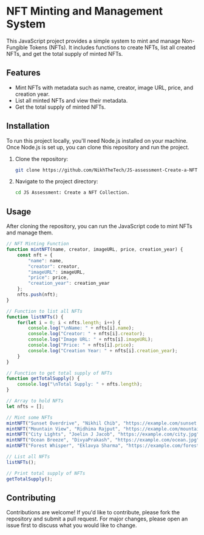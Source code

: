 

# NFT Minting and Management System

This JavaScript project provides a simple system to mint and manage Non-Fungible Tokens (NFTs). It includes functions to create NFTs, list all created NFTs, and get the total supply of minted NFTs.

## Features

- Mint NFTs with metadata such as name, creator, image URL, price, and creation year.
- List all minted NFTs and view their metadata.
- Get the total supply of minted NFTs.

## Installation

To run this project locally, you'll need Node.js installed on your machine. Once Node.js is set up, you can clone this repository and run the project.

1. Clone the repository:
   ```bash
   git clone https://github.com/NikhTheTech/JS-assessment-Create-a-NFT-Collection-
   ```
2. Navigate to the project directory:
   ```bash
   cd JS Assessment: Create a NFT Collection.
   ```

## Usage

After cloning the repository, you can run the JavaScript code to mint NFTs and manage them.

```javascript
// NFT Minting Function
function mintNFT(name, creator, imageURL, price, creation_year) {
    const nft = {
        "name": name,
        "creator": creator,
        "imageURL": imageURL,
        "price": price,
        "creation_year": creation_year
    };
    nfts.push(nft);
}

// Function to list all NFTs
function listNFTs() {
    for(let i = 0; i < nfts.length; i++) {
        console.log("\nName: " + nfts[i].name);
        console.log("Creator: " + nfts[i].creator);
        console.log("Image URL: " + nfts[i].imageURL);
        console.log("Price: " + nfts[i].price);
        console.log("Creation Year: " + nfts[i].creation_year);
    }
}

// Function to get total supply of NFTs
function getTotalSupply() {
    console.log("\nTotal Supply: " + nfts.length);
}

// Array to hold NFTs
let nfts = [];

// Mint some NFTs
mintNFT("Sunset Overdrive", "Nikhil Chib", "https://example.com/sunset.jpg", 50000, 2021);
mintNFT("Mountain View", "Ridhima Rajput", "https://example.com/mountain.jpg", 75000, 2020);
mintNFT("City Lights", "Joelin J Jacob", "https://example.com/city.jpg", 10000000, 2019);
mintNFT("Ocean Breeze", "DivyaPrakash", "https://example.com/ocean.jpg", 800000, 2022);
mintNFT("Forest Whisper", "Eklavya Sharma", "https://example.com/forest.jpg", 65000, 2018);

// List all NFTs
listNFTs();

// Print total supply of NFTs
getTotalSupply();
```

## Contributing

Contributions are welcome! If you'd like to contribute, please fork the repository and submit a pull request. For major changes, please open an issue first to discuss what you would like to change.
